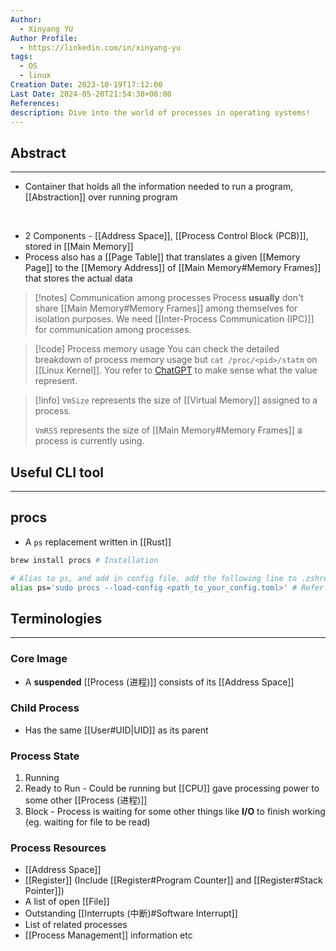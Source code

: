 ```yaml
---
Author:
  - Xinyang YU
Author Profile:
  - https://linkedin.com/in/xinyang-yu
tags:
  - OS
  - linux
Creation Date: 2023-10-19T17:12:00
Last Date: 2024-05-20T21:54:38+08:00
References: 
description: Dive into the world of processes in operating systems!
---
```


## Abstract
---
- Container that holds all the information needed to run a program, [[Abstraction]] over running program
</br>

- 2 Components - [[Address Space]], [[Process Control Block (PCB)]], stored in [[Main Memory]]
- Process also has a [[Page Table]] that translates a given [[Memory Page]] to the [[Memory Address]] of [[Main Memory#Memory Frames]] that stores the actual data 


>[!notes] Communication among processes
> Process **usually** don't share [[Main Memory#Memory Frames]] among themselves for isolation purposes. We need [[Inter-Process Communication (IPC)]] for communication among processes.


>[!code] Process memory usage
> You can check the detailed breakdown of process memory usage but `cat /proc/<pid>/statm` on [[Linux Kernel]]. You refer to [ChatGPT](https://chat.openai.com/share/d12cb616-b835-42fd-a3f1-e585869ccde2) to make sense what the value represent.

>[!info]
> `VmSize` represents the size of [[Virtual Memory]] assigned to a process.
> 
> `VmRSS` represents the size of [[Main Memory#Memory Frames]] a process is currently using.

## Useful CLI tool
---
## procs
- A `ps` replacement written in [[Rust]]

```bash
brew install procs # Installation 

# Alias to ps, and add in config file, add the following line to .zshrc
alias ps='sudo procs --load-config <path_to_your_config.toml>' # Refer to https://github.com/dalance/procs?tab=readme-ov-file#configuration for more info on the config.toml
```

## Terminologies
---

### Core Image

- A  **suspended** [[Process (进程)]] consists of its [[Address Space]]

### Child Process

- Has the same [[User#UID|UID]] as its parent
### Process State
1. Running
2. Ready to Run - Could be running but [[CPU]] gave processing power to some other [[Process (进程)]]
3. Block - Process is waiting for some other things like **I/O** to finish working (eg. waiting for file to be read)
### Process Resources
- [[Address Space]]
- [[Register]] (Include [[Register#Program Counter]] and [[Register#Stack Pointer]])
- A list of open [[File]]
- Outstanding [[Interrupts (中断)#Software Interrupt]]
- List of related processes
- [[Process Management]] information etc